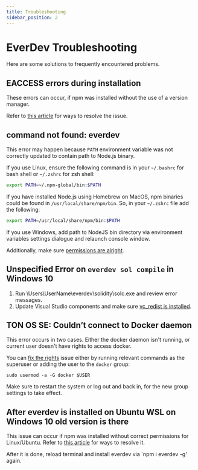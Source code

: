 ```yaml
---
title: Troubleshooting
sidebar_position: 2
---
```


# EverDev Troubleshooting

Here are some solutions to frequently encountered problems.

## EACCESS errors during installation

These errors can occur, if npm was installed without the use of a version manager.

Refer to [this article](https://docs.npmjs.com/resolving-eacces-permissions-errors-when-installing-packages-globally) for ways to resolve the issue.

## command not found: everdev

This error may happen because `PATH` environment variable was not correctly updated to contain path to Node.js binary.


If you use Linux, ensure the following command is in your `~/.bashrc` for bash shell or `~/.zshrc` for zsh shell:

```sh
export PATH=~/.npm-global/bin:$PATH
```

If you have installed Node.js using Homebrew on MacOS, npm binaries could be found in `/usr/local/share/npm/bin`. 
So, in your `~/.zshrc` file add the following:

```sh
export PATH=/usr/local/share/npm/bin:$PATH
```

If you use Windows, add path to NodeJS bin directory via environment variables settings dialogue and relaunch console window.

Additionally, make sure [permissions are alright](https://docs.npmjs.com/resolving-eacces-permissions-errors-when-installing-packages-globally).

## Unspecified Error on `everdev sol compile` in Windows 10

1) Run \Users\UserName\everdev\solidity\solc.exe and review error messages.
2) Update Visual Studio components and make sure [vc_redist is installed](https://support.microsoft.com/en-us/topic/the-latest-supported-visual-c-downloads-2647da03-1eea-4433-9aff-95f26a218cc0).

## TON OS SE: Couldn’t connect to Docker daemon

This error occurs in two cases. Either the docker daemon isn't running, or current user doesn't have rights to access docker.

You can [fix the rights](https://docs.docker.com/engine/install/linux-postinstall/) issue either by running relevant commands as the superuser or adding the user to the `docker` group: 

    sudo usermod -a -G docker $USER

Make sure to restart the system or log out and back in, for the new group settings to take effect.

## After everdev is installed on Ubuntu WSL on Windows 10 old version is there

This issue can occur if npm was installed without correct permissions for Linux/Ubuntu.
Refer to [this article](https://docs.npmjs.com/resolving-eacces-permissions-errors-when-installing-packages-globally) for ways to resolve it.

After it is done, reload terminal and install everdev via `npm i everdev -g' again.
